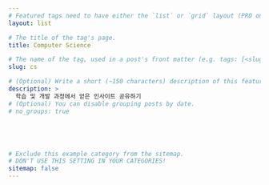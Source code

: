 ```yaml
---
# Featured tags need to have either the `list` or `grid` layout (PRO only).
layout: list

# The title of the tag's page.
title: Computer Science

# The name of the tag, used in a post's front matter (e.g. tags: [<slug>]).
slug: cs

# (Optional) Write a short (~150 characters) description of this featured tag.
description: >
  학습 및 개발 과정에서 얻은 인사이트 공유하기
# (Optional) You can disable grouping posts by date.
# no_groups: true





# Exclude this example category from the sitemap.
# DON'T USE THIS SETTING IN YOUR CATEGORIES!
sitemap: false
---
```

